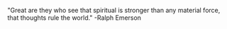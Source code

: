 "Great are they who see that spiritual is stronger than any material force, that thoughts rule the world."
-Ralph Emerson
